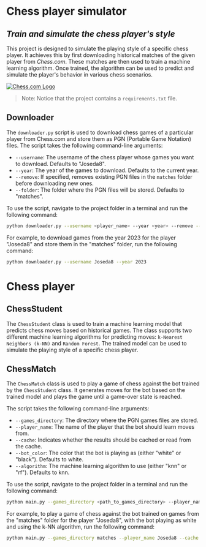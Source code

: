 # Chess player simulator

## _Train and simulate the chess player's style_

This project is designed to simulate the playing style of a specific chess player. It achieves this by first downloading historical matches of the given player from _Chess.com_. These matches are then used to train a machine learning algorithm. Once trained, the algorithm can be used to predict and simulate the player's behavior in various chess scenarios.

[![Chess.com Logo](https://avatars.githubusercontent.com/u/577023?s=280&v=4)](https://www.chess.com/)

> Note: Notice that the project contains a `requirements.txt` file.

## Downloader

The `downloader.py` script is used to download chess games of a particular player from Chess.com and store them as PGN (Portable Game Notation) files. The script takes the following command-line arguments:

- `--username`: The username of the chess player whose games you want to download. Defaults to "Joseda8".
- `--year`: The year of the games to download. Defaults to the current year.
- `--remove`: If specified, removes existing PGN files in the `matches` folder before downloading new ones.
- `--folder`: The folder where the PGN files will be stored. Defaults to "matches".

To use the script, navigate to the project folder in a terminal and run the following command:

```sh
python downloader.py --username <player_name> --year <year> --remove --folder <folder_name>
```

For example, to download games from the year 2023 for the player "Joseda8" and store them in the "matches" folder, run the following command:

```sh
python downloader.py --username Joseda8 --year 2023
```


# Chess player

## ChessStudent
The `ChessStudent` class is used to train a machine learning model that predicts chess moves based on historical games. The class supports two different machine learning algorithms for predicting moves: `k-Nearest Neighbors (k-NN)` and `Random Forest`. The trained model can be used to simulate the playing style of a specific chess player.

## ChessMatch
The `ChessMatch` class is used to play a game of chess against the bot trained by the `ChessStudent` class. It generates moves for the bot based on the trained model and plays the game until a game-over state is reached.

The script takes the following command-line arguments:

- `--games_directory`: The directory where the PGN games files are stored.
- `--player_name`: The name of the player that the bot should learn moves from.
- `--cache`: Indicates whether the results should be cached or read from the cache.
- `--bot_color`: The color that the bot is playing as (either "white" or "black"). Defaults to white.
- `--algorithm`: The machine learning algorithm to use (either "knn" or "rf"). Defaults to knn.

To use the script, navigate to the project folder in a terminal and run the following command:

```sh
python main.py --games_directory <path_to_games_directory> --player_name <player_name> --cache --bot_color <bot_color> --algorithm <algorithm>
```

For example, to play a game of chess against the bot trained on games from the "matches" folder for the player "Joseda8", with the bot playing as white and using the k-NN algorithm, run the following command:

```sh
python main.py --games_directory matches --player_name Joseda8 --cache --bot_color white --algorithm knn
```
